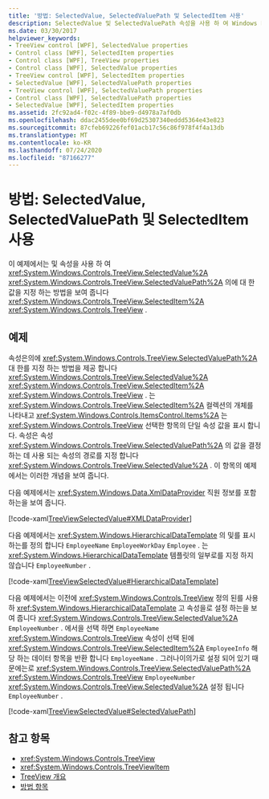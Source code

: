 ```yaml
---
title: '방법: SelectedValue, SelectedValuePath 및 SelectedItem 사용'
description: SelectedValue 및 SelectedValuePath 속성을 사용 하 여 Windows Presentation Foundation TreeView의 SelectedItem에 대 한 값을 지정 하는 방법에 대해 알아봅니다.
ms.date: 03/30/2017
helpviewer_keywords:
- TreeView control [WPF], SelectedValue properties
- Control class [WPF], SelectedItem properties
- Control class [WPF], TreeView properties
- Control class [WPF], SelectedValue properties
- TreeView control [WPF], SelectedItem properties
- SelectedValue [WPF], SelectedValuePath properties
- TreeView control [WPF], SelectedValuePath properties
- Control class [WPF], SelectedValuePath properties
- SelectedValue [WPF], SelectedItem properties
ms.assetid: 2fc92ad4-f02c-4f89-bbe9-d4978a7af0db
ms.openlocfilehash: ddac2455dee0bf69d25307340eddd5364e43e823
ms.sourcegitcommit: 87cfeb69226fef01acb17c56c86f978f4f4a13db
ms.translationtype: MT
ms.contentlocale: ko-KR
ms.lasthandoff: 07/24/2020
ms.locfileid: "87166277"
---
```

# <a name="how-to-use-selectedvalue-selectedvaluepath-and-selecteditem"></a>방법: SelectedValue, SelectedValuePath 및 SelectedItem 사용
이 예제에서는 및 속성을 사용 하 여 <xref:System.Windows.Controls.TreeView.SelectedValue%2A> <xref:System.Windows.Controls.TreeView.SelectedValuePath%2A> 의에 대 한 값을 지정 하는 방법을 보여 줍니다 <xref:System.Windows.Controls.TreeView.SelectedItem%2A> <xref:System.Windows.Controls.TreeView> .  
  
## <a name="example"></a>예제  
 속성은의에 <xref:System.Windows.Controls.TreeView.SelectedValuePath%2A> 대 한를 지정 하는 방법을 제공 합니다 <xref:System.Windows.Controls.TreeView.SelectedValue%2A> <xref:System.Windows.Controls.TreeView.SelectedItem%2A> <xref:System.Windows.Controls.TreeView> . 는 <xref:System.Windows.Controls.TreeView.SelectedItem%2A> 컬렉션의 개체를 나타내고 <xref:System.Windows.Controls.ItemsControl.Items%2A> 는 <xref:System.Windows.Controls.TreeView> 선택한 항목의 단일 속성 값을 표시 합니다. 속성은 속성 <xref:System.Windows.Controls.TreeView.SelectedValuePath%2A> 의 값을 결정 하는 데 사용 되는 속성의 경로를 지정 합니다 <xref:System.Windows.Controls.TreeView.SelectedValue%2A> . 이 항목의 예제에서는 이러한 개념을 보여 줍니다.  
  
 다음 예제에서는 <xref:System.Windows.Data.XmlDataProvider> 직원 정보를 포함 하는을 보여 줍니다.  
  
 [!code-xaml[TreeViewSelectedValue#XMLDataProvider](~/samples/snippets/csharp/VS_Snippets_Wpf/TreeViewSelectedValue/CS/Window1.xaml#xmldataprovider)]  
  
 다음 예제에서는 <xref:System.Windows.HierarchicalDataTemplate> 의 및를 표시 하는를 정의 합니다 `EmployeeName` `EmployeeWorkDay` `Employee` . 는 <xref:System.Windows.HierarchicalDataTemplate> 템플릿의 일부로를 지정 하지 않습니다 `EmployeeNumber` .  
  
 [!code-xaml[TreeViewSelectedValue#HierarchicalDataTemplate](~/samples/snippets/csharp/VS_Snippets_Wpf/TreeViewSelectedValue/CS/Window1.xaml#hierarchicaldatatemplate)]  
  
 다음 예제에서는 이전에 <xref:System.Windows.Controls.TreeView> 정의 된를 사용 하 <xref:System.Windows.HierarchicalDataTemplate> 고 속성을로 설정 하는을 보여 줍니다 <xref:System.Windows.Controls.TreeView.SelectedValue%2A> `EmployeeNumber` . 에서을 선택 하면 `EmployeeName` <xref:System.Windows.Controls.TreeView> 속성이 선택 된에 <xref:System.Windows.Controls.TreeView.SelectedItem%2A> `EmployeeInfo` 해당 하는 데이터 항목을 반환 합니다 `EmployeeName` . 그러나이의가로 설정 되어 있기 때문에는로 <xref:System.Windows.Controls.TreeView.SelectedValuePath%2A> <xref:System.Windows.Controls.TreeView> `EmployeeNumber` <xref:System.Windows.Controls.TreeView.SelectedValue%2A> 설정 됩니다 `EmployeeNumber` .  
  
 [!code-xaml[TreeViewSelectedValue#SelectedValuePath](~/samples/snippets/csharp/VS_Snippets_Wpf/TreeViewSelectedValue/CS/Window1.xaml#selectedvaluepath)]  
  
## <a name="see-also"></a>참고 항목

- <xref:System.Windows.Controls.TreeView>
- <xref:System.Windows.Controls.TreeViewItem>
- [TreeView 개요](treeview-overview.md)
- [방법 항목](treeview-how-to-topics.md)

